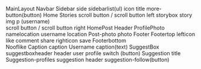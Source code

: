 MainLayout
	Navbar
		Sidebar
			side
			sidebarlist(ul)
				icon
				title
			more-button(button)
	Home
		Stories
			scroll button /	scroll button left
			storybox
				story
					img
					p (username)	
			 scroll button / scroll button right
		HomePost
			Header
				ProfilePhoto
				namelocation
					username
					location
			Post-photo
				photo
			Footer
				Footertop
					lefticon
						like
						comment
						share
					righticon
						save
				Footerbottom	
					Nooflike
					Caption
						caption Username
						caption(text)
		SuggestBox
			suggestboxheader
				header
				user profile switch (button)
			Suggestion title
			Suggestion-profiles
				suggestion
					header
					suggestion-follow(button)